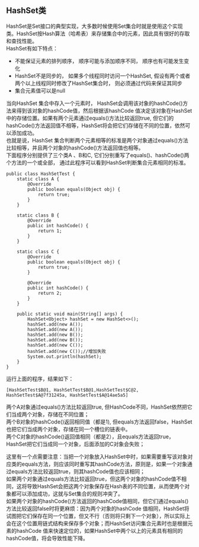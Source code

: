 ## HashSet类
HashSet是Set接口的典型实现，大多数时候使用Set集合时就是使用这个实现类。HashSet按Hash算法（哈希表）来存储集合中的元素，因此具有很好的存取和查找性能。  
HashSet有如下特点：
- 不能保证元素的排列顺序， 顺序可能与添加顺序不同， 顺序也有可能发生变化
- HashSet不是同步的， 如果多个线程同时访问一个HashSet, 假设有两个或者两个以上线程同时修改了HashSet集合时， 则必须通过代码来保证其同步
- 集合元素值可以是null

当向HashSet 集合中存入一个元素时， HashSet会调用该对象的hashCode()方法来得到该对象的hashCode值，然后根据该hashCode 值决定该对象在HashSet中的存储位置。如果有两个元素通过equals()方法比较返回true, 但它们的hashCode()方法返回值不相等，HashSet将会把它们存储在不同的位置，依然可以添加成功。  
也就是说，HashSet 集合判断两个元素相等的标准是两个对象通过equals()方法比较相等，并且两个对象的hashCode()方法返回值也相等。  
下面程序分别提供了三个类A 、B和C, 它们分别重写了equals()、hashCode()两个方法的一个或全部， 通过此程序可以看到HashSet判断集合元素相同的标准。
```
public class HashSetTest {
    static class A {
        @Override
        public boolean equals(Object obj) {
            return true;
        }
    }

    static class B {
        @Override
        public int hashCode() {
            return 1;
        }
    }

    static class C {
        @Override
        public boolean equals(Object obj) {
            return true;
        }

        @Override
        public int hashCode() {
            return 2;
        }
    }

    public static void main(String[] args) {
        HashSet<Object> hashSet = new HashSet<>();
        hashSet.add(new A());
        hashSet.add(new A());
        hashSet.add(new B());
        hashSet.add(new B());
        hashSet.add(new C());
        hashSet.add(new C());//增加失败
        System.out.println(hashSet);
    }
}
```
运行上面的程序，结果如下：
```
[HashSetTest$B@1, HashSetTest$B@1,HashSetTest$C@2, HashSetTest$A@7f31245a, HashSetTest$A@14ae5a5]
```
两个A对象通过equals()方法比较返回true, 但HashCode不同，HashSet依然把它们当成两个对象，存储在不同位置；  
两个B对象的hashCode()返回相同值（都是1), 但equals方法返回false，HashSet也把它们当成两个对象，存储在同一个槽位的链表中。  
两个C对象的hashCode()返回值相同（都是2），且equals方法返回true，HashSet把它们当成同一个对象，后面添加的C对象会失败；

这里有一个点需要注意：当把一个对象放入HashSet中时，如果需要重写该对象对应类的equals方法，则应该同时重写其hashCode方法，原则是，如果一个对象通过equals方法比较返回true，则其hashCode值也应该相同；  
如果两个对象通过equals方法比较返回true，但这两个对象的hashCode值不相同，这将导致HashSet会把这两个对象保存在Hash表的不同位置，从而使两个对象都可以添加成功，这就与Set集合的规则冲突了。  
如果两个对象的hashCode()方法返回的hashCode值相同，但它们通过equals()方法比较返回false时将更麻烦：因为两个对象的hashCode 值相同，HashSet将试图把它们保存在同一个位置，但又不行（否则将只剩下一个对象），所以实际上会在这个位置用链式结构来保存多个对象；而HashSet访问集合元素时也是根据元素的hashCode 值来快速定位的，如果HashSet中两个以上的元素具有相同的hashCode值，将会导致性能下降。